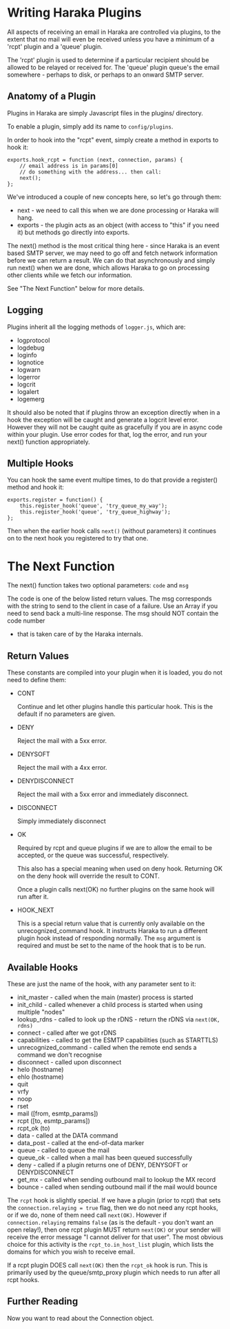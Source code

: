 Writing Haraka Plugins
=======

All aspects of receiving an email in Haraka are controlled via plugins, to the
extent that no mail will even be received unless you have a minimum of a 'rcpt'
plugin and a 'queue' plugin.

The 'rcpt' plugin is used to determine if a particular recipient should be
allowed to be relayed or received for. The 'queue' plugin queue's the email
somewhere - perhaps to disk, or perhaps to an onward SMTP server.

Anatomy of a Plugin
------

Plugins in Haraka are simply Javascript files in the plugins/ directory.

To enable a plugin, simply add its name to `config/plugins`.

In order to hook into the "rcpt" event, simply create a method in exports
to hook it:

    exports.hook_rcpt = function (next, connection, params) {
        // email address is in params[0]
        // do something with the address... then call:
        next();
    };

We've introduced a couple of new concepts here, so let's go through them:

* next - we need to call this when we are done processing or Haraka will
hang.
* exports - the plugin acts as an object (with access to "this" if you need it)
but methods go directly into exports.

The next() method is the most critical thing here - since Haraka is an event based
SMTP server, we may need to go off and fetch network information before we
can return a result. We can do that asynchronously and simply run next()
when we are done, which allows Haraka to go on processing other clients while
we fetch our information.

See "The Next Function" below for more details.

Logging
------

Plugins inherit all the logging methods of `logger.js`, which are:

* logprotocol
* logdebug
* loginfo
* lognotice
* logwarn
* logerror
* logcrit
* logalert
* logemerg

It should also be noted that if plugins throw an exception directly when in a
hook the exception will be caught and generate a logcrit level error. However
they will not be caught quite as gracefully if you are in async code within
your plugin. Use error codes for that, log the error, and run your next()
function appropriately.

Multiple Hooks
-----

You can hook the same event multipe times, to do that provide a register()
method and hook it:

    exports.register = function() {
        this.register_hook('queue', 'try_queue_my_way');
        this.register_hook('queue', 'try_queue_highway');
    };

Then when the earlier hook calls `next()` (without parameters) it continues on
to the next hook you registered to try that one.

The Next Function
=================

The next() function takes two optional parameters: `code` and `msg`

The code is one of the below listed return values. The msg corresponds with
the string to send to the client in case of a failure. Use an Array if you need
to send back a multi-line response. The msg should NOT contain the code number
- that is taken care of by the Haraka internals.

Return Values
-------------

These constants are compiled into your plugin when it is loaded, you do not
need to define them:

* CONT

  Continue and let other plugins handle this particular hook. This is the
  default if no parameters are given.

* DENY

  Reject the mail with a 5xx error.

* DENYSOFT

  Reject the mail with a 4xx error.

* DENYDISCONNECT

  Reject the mail with a 5xx error and immediately disconnect.

* DISCONNECT

  Simply immediately disconnect

* OK

  Required by rcpt and queue plugins if we are to allow the email to be
accepted, or the queue was successful, respectively. 

  This also has a special meaning when used on deny hook.  Returning OK
on the deny hook will override the result to CONT.

  Once a plugin calls next(OK) no further plugins on the same hook will 
run after it.

* HOOK_NEXT

  This is a special return value that is currently only available on the
unrecognized_command hook.  It instructs Haraka to run a different plugin
hook instead of responding normally.  The `msg` argument is required and
must be set to the name of the hook that is to be run.


Available Hooks
-------------

These are just the name of the hook, with any parameter sent to it:

* init_master - called when the main (master) process is started
* init_child - called whenever a child process is started when using multiple "nodes"
* lookup_rdns - called to look up the rDNS - return the rDNS via `next(OK, rdns)`
* connect - called after we got rDNS
* capabilities - called to get the ESMTP capabilities (such as STARTTLS)
* unrecognized_command - called when the remote end sends a command we don't recognise
* disconnect - called upon disconnect
* helo (hostname)
* ehlo (hostname)
* quit
* vrfy
* noop
* rset
* mail ([from, esmtp\_params])
* rcpt ([to,   esmtp\_params])
* rcpt_ok (to)
* data - called at the DATA command
* data_post - called at the end-of-data marker
* queue - called to queue the mail
* queue_ok - called when a mail has been queued successfully
* deny - called if a plugin returns one of DENY, DENYSOFT or DENYDISCONNECT
* get_mx - called when sending outbound mail to lookup the MX record
* bounce - called when sending outbound mail if the mail would bounce

The `rcpt` hook is slightly special. If we have a plugin (prior to rcpt) that
sets the `connection.relaying = true` flag, then we do not need any rcpt
hooks, or if we do, none of them need call `next(OK)`. However if
`connection.relaying` remains `false` (as is the default - you don't want an
open relay!), then one rcpt plugin MUST return `next(OK)` or your sender
will receive the error message "I cannot deliver for that user". The most
obvious choice for this activity is the `rcpt_to.in_host_list` plugin, which
lists the domains for which you wish to receive email.

If a rcpt plugin DOES call `next(OK)` then the `rcpt_ok` hook is run. This
is primarily used by the queue/smtp_proxy plugin which needs to run after
all rcpt hooks.

Further Reading
--------------

Now you want to read about the Connection object.


